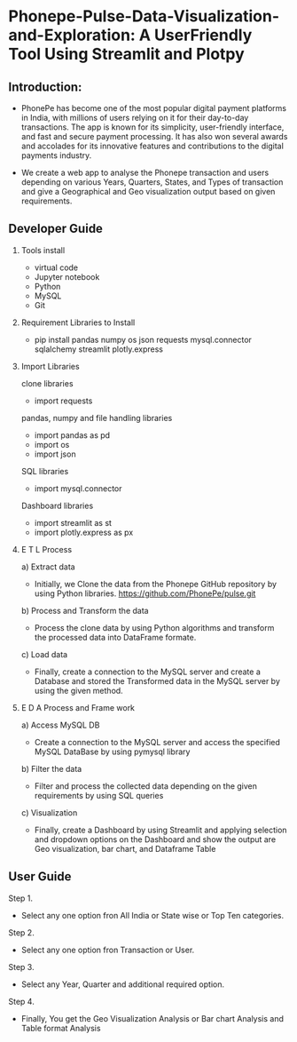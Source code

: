 # Phonepe-Pulse-Data-Visualization-and-Exploration: A UserFriendly Tool Using Streamlit and Plotpy

## Introduction:

* PhonePe has become one of the most popular digital payment platforms in India, with millions of users relying on it for their day-to-day transactions. The app is known for its simplicity, user-friendly interface, and fast and secure payment processing. It has also won several awards and accolades for its innovative features and contributions to the digital payments industry.

* We create a web app to analyse the Phonepe transaction and users depending on various Years, Quarters, States, and Types of transaction and give a Geographical and Geo visualization output based on given requirements.

## Developer Guide
1. Tools install
   * virtual code
   * Jupyter notebook
   * Python 
   * MySQL
   * Git
2. Requirement Libraries to Install
   * pip install pandas numpy os json requests  mysql.connector sqlalchemy  streamlit plotly.express
     
3. Import Libraries
   
   clone libraries
   * import requests
     
   pandas, numpy and file handling libraries
   * import pandas as pd
   * import os
   * import json
     
   SQL libraries
   * import mysql.connector
     
   Dashboard libraries
   * import streamlit as st
   * import plotly.express as px

4. E T L Process
   
   a) Extract data
   
   * Initially, we Clone the data from the Phonepe GitHub repository by using Python libraries. https://github.com/PhonePe/pulse.git
     
   b) Process and Transform the data
   
   * Process the clone data by using Python algorithms and transform the processed data into DataFrame formate.
     
   c) Load data
   
   * Finally, create a connection to the MySQL server and create a Database and stored the Transformed data in the MySQL server by using the given method.
  

5. E D A Process and Frame work
   
   a) Access MySQL DB
   
   * Create a connection to the MySQL server and access the specified MySQL DataBase by using pymysql library
     
   b) Filter the data
   
   * Filter and process the collected data depending on the given requirements by using SQL queries
     
   c) Visualization
   
   * Finally, create a Dashboard by using Streamlit and applying selection and dropdown options on the Dashboard and show the output are Geo visualization, bar chart, and Dataframe Table
     
  ## User Guide

   Step 1.
   
   * Select any one option fron All India or State wise or Top Ten categories.
     
   Step 2.
   
   * Select any one option fron Transaction or User.
     
   Step 3.
   
   * Select any Year, Quarter and additional required option.
     
   Step 4.
   
   * Finally, You get the Geo Visualization Analysis or Bar chart Analysis and Table format Analysis
     

